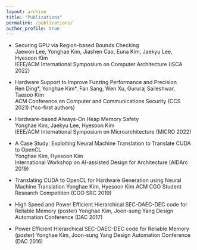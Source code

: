 ```yaml
---
layout: archive
title: "Publications"
permalink: /publications/
author_profile: true
---
```


* Securing GPU via Region-based Bounds Checking<br>
  Jaewon Lee, Yonghae Kim, Jiashen Cao, Euna Kim, Jaekyu Lee, Hyesoon Kim<br>
  IEEE/ACM International Symposium on Computer Architecture (ISCA 2022)

* Hardware Support to Improve Fuzzing Performance and Precision<br>
  Ren Ding\*, Yonghae Kim\*, Fan Sang, Wen Xu, Gururaj Saileshwar, Taesoo Kim<br>
  ACM Conference on Computer and Communications Security (CCS 2021)
  (\*co-first authors)

* Hardware-based Always-On Heap Memory Safety<br>
  Yonghae Kim, Jaekyu Lee, Hyesoon Kim<br>
  IEEE/ACM International Symposium on Microarchitecture (MICRO 2022)

* A Case Study: Exploiting Neural Machine Translation to Translate CUDA to OpenCL<br>
  Yonghae Kim, Hyesoon Kim<br>
  International Workshop on AI-assisted Design for Architecture (AIDArc 2019)

* Translating CUDA to OpenCL for Hardware Generation using Neural Machine Translation
  Yonghae Kim, Hyesoon Kim
  ACM CGO Student Research Competition (CGO SRC 2019)

* High Speed and Power Efficient Hierarchical SEC-DAEC-DEC code for Reliable Memory (poster)
  Yonghae Kim, Joon-sung Yang
  Design Automation Conference (DAC 2017)

* Power Efficient Hierarchical SEC-DAEC-DEC code for Reliable Memory (poster)
  Yonghae Kim, Joon-sung Yang
  Design Automation Conference (DAC 2016)

